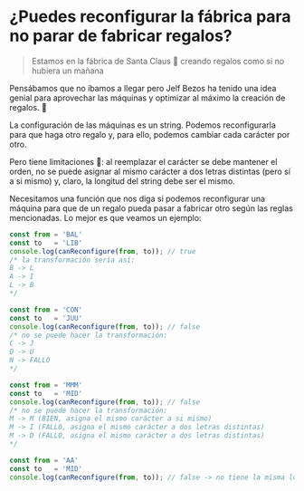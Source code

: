 # ¿Puedes reconfigurar la fábrica para no parar de fabricar regalos?

> Estamos en la fábrica de Santa Claus 🎅 creando regalos como si no hubiera un mañana

Pensábamos que no íbamos a llegar pero Jelf Bezos ha tenido una idea genial para aprovechar las máquinas y optimizar al máximo la creación de regalos. 🎁

La configuración de las máquinas es un string. Podemos reconfigurarla para que haga otro regalo y, para ello, podemos cambiar cada carácter por otro.

Pero tiene limitaciones 🥲: al reemplazar el carácter se debe mantener el orden, no se puede asignar al mismo carácter a dos letras distintas (pero sí a si mismo) y, claro, la longitud del string debe ser el mismo.

Necesitamos una función que nos diga si podemos reconfigurar una máquina para que de un regalo pueda pasar a fabricar otro según las reglas mencionadas. Lo mejor es que veamos un ejemplo:
```javascript
const from = 'BAL'
const to   = 'LIB'
console.log(canReconfigure(from, to)); // true
/* la transformación sería así:
B -> L
A -> I
L -> B
*/

const from = 'CON'
const to   = 'JUU'
console.log(canReconfigure(from, to)); // false
/* no se puede hacer la transformación:
C -> J
O -> U
N -> FALLO
*/

const from = 'MMM'
const to   = 'MID'
console.log(canReconfigure(from, to)); // false
/* no se puede hacer la transformación:
M -> M (BIEN, asigna el mismo carácter a si mismo)
M -> I (FALLO, asigna el mismo carácter a dos letras distintas)
M -> D (FALLO, asigna el mismo carácter a dos letras distintas)
*/

const from = 'AA'
const to   = 'MID'
console.log(canReconfigure(from, to)); // false -> no tiene la misma longitud
```





